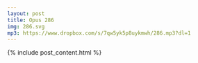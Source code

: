 ```yaml
---
layout: post
title: Opus 286
img: 286.svg
mp3: https://www.dropbox.com/s/7qw5yk5p8uykmwh/286.mp3?dl=1
---
```


{% include post_content.html %}
